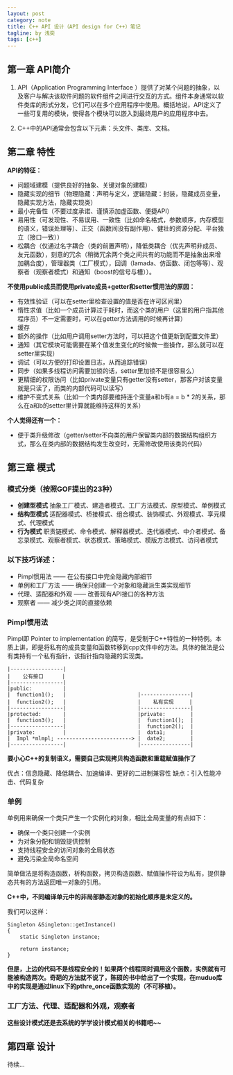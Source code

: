 ```yaml
---
layout: post
category: note
title: C++ API 设计（API design for C++）笔记
tagline: by 浅奕
tags: [c++]
---
```


## 第一章 API简介

 1. API（Application Programming Interface ）提供了对某个问题的抽象，以及客户与解决该软件问题的软件组件之间进行交互的方式。组件本身通常以软件类库的形式分发，它们可以在多个应用程序中使用。概括地说，API定义了一些可复用的模块，使得各个模块可以嵌入到最终用户的应用程序中去。

2. C++中的API通常会包含以下元素：头文件、类库、文档。

## 第二章 特性

**API的特征：**

- 问题域建模（提供良好的抽象、关键对象的建模）
- 隐藏实现的细节（物理隐藏：声明与定义，逻辑隐藏：封装，隐藏成员变量，隐藏实现方法，隐藏实现类）
- 最小完备性（不要过度承诺、谨慎添加虚函数、便捷API）
- 易用性（可发现性、不易误用、一致性（比如命名格式，参数顺序，内存模型的语义，错误处理等）、正交（函数间没有副作用）、健壮的资源分配、平台独立（接口一致））
- 松耦合（仅通过名字耦合（类的前置声明），降低类耦合（优先声明非成员、友元函数），刻意的冗余（稍微冗余两个类之间共有的功能而不是抽象出来增加耦合度），管理器类（工厂模式），回调（lamada、仿函数、闭包等等）、观察者（观察者模式）和通知（boost的信号与槽））。

**不使用public成员而使用private成员+getter和setter惯用法的原因：**

- 有效性验证（可以在setter里检查设置的值是否在许可区间里）
- 惰性求值（比如一个成员计算过于耗时，而这个类的用户（这里的用户指其他程序员）不一定需要时，可以在getter方法调用的时候再计算）
- 缓存
- 额外的操作（比如用户调用setter方法时，可以把这个值更新到配置文件里）
- 通知（其它模块可能需要在某个值发生变化的时候做一些操作，那么就可以在setter里实现）
- 调试（可以方便的打印设置日志，从而追踪错误）
- 同步（如果多线程访问需要加锁的话，setter里加锁不是很容易么）
- 更精细的权限访问（比如private变量只有getter没有setter，那客户对该变量就是只读了，而类的内部代码可以读写）
- 维护不变式关系（比如一个类内部要维持连个变量a和b有a = b * 2的关系，那么在a和b的setter里计算就能维持这样的关系）

**个人觉得还有一个：**

- 便于类升级修改（getter/setter不向类的用户保留类内部的数据结构组织方式，那么在类内部的数据结构发生改变时，无需修改使用该类的代码）

## 第三章 模式

### 模式分类（按照GOF提出的23种）

- **创建型模式** 抽象工厂模式、建造者模式、工厂方法模式、原型模式、单例模式
- **结构型模式** 适配器模式、桥接模式、组合模式、装饰模式、外观模式、享元模式、代理模式
- **行为模式**   职责链模式、命令模式、解释器模式、迭代器模式、中介者模式、备忘录模式、观察者模式、状态模式、策略模式、模版方法模式、访问者模式


### 以下技巧详述：

- Pimpl惯用法 —— 在公有接口中完全隐藏内部细节
- 单例和工厂方法 —— 确保只创建一个对象和隐藏派生类实现细节
- 代理、适配器和外观 —— 改善现有API接口的各种方法
- 观察者 —— 减少类之间的直接依赖

### Pimpl惯用法

Pimpl即 Pointer to implementation 的简写，是受制于C++特性的一种特例。本质上讲，即是将私有的成员变量和函数转移到cpp文件中的方法。具体的做法是公有类持有一个私有指针，该指针指向隐藏的实现类。

	|-----------------|
	|    公有接口      |
	|-----------------|
	|public:          |
	|  function1();   |                       |----------------|
	|  function2();   |                       |    私有实现     |
	|-----------------|                       |----------------|
	|protected:       |                       |private:        |
	|  function3();   |                       |  function1();  |
	|-----------------|                       |  function2();  |
	|private:         |                       |  data1;        |
	|  Impl *mlmpl; ------------------------> |  date2;        |
	|-----------------|                       |----------------|

**要小心C++的复制语义，需要自己实现拷贝构造函数和重载赋值操作了**

优点：信息隐藏、降低耦合、加速编译、更好的二进制兼容性
缺点：引入性能冲击、代码复杂

### 单例

单例用来确保一个类只产生一个实例化的对象，相比全局变量的有点如下：

- 确保一个类只创建一个实例
- 为对象分配和销毁提供控制
- 支持线程安全的访问对象的全局状态
- 避免污染全局命名空间

简单做法是将构造函数，析构函数，拷贝构造函数、赋值操作符设为私有，提供静态共有的方法返回唯一对象的引用。

**C++中，不同编译单元中的非局部静态对象的初始化顺序是未定义的。**

我们可以这样：

	Singleton &Singleton::getInstance() 
	{
		static Singleton instance;

		return instance;
	}

**但是，上边的代码不是线程安全的！如果两个线程同时调用这个函数，实例就有可能被构造两次。奇葩的方法就不说了，陈硕的书中给出了一个实现，在muduo库中的实现是通过linux下的pthre_once函数实现的（不可移植）。**


### 工厂方法、代理、适配器和外观，观察者

**这些设计模式还是去系统的学学设计模式相关的书籍吧~~**


## 第四章 设计

待续...
